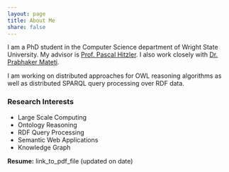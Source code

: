 ```yaml
---
layout: page
title: About Me
share: false
---
```


I am a PhD student in the Computer Science department of Wright State University. My advisor is <a href="http://www.pascal-hitzler.de/" target="_blank">Prof. Pascal Hitzler</a>. I also work closely with <a href="http://cecs.wright.edu/~pmateti/PM/index.html" target="_blank">Dr. Prabhaker Mateti</a>.

I am working on distributed approaches for OWL reasoning algorithms as well as distributed SPARQL query processing over RDF data.   


### Research Interests
  
  * Large Scale Computing    
  * Ontology Reasoning 
  * RDF Query Processing  
  * Semantic Web Applications 
  * Knowledge Graph     

**Resume:** link_to_pdf_file (updated on date)   
